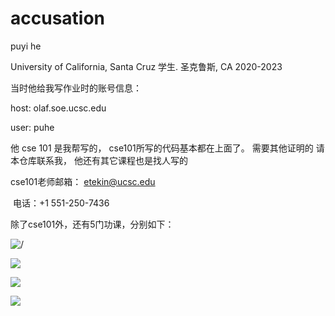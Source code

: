 # accusation

puyi he         

University of California, Santa Cruz  学生. 圣克鲁斯, CA            2020-2023

当时他给我写作业时的账号信息：

host:  olaf.soe.ucsc.edu

user:  puhe

他 cse 101 是我帮写的， cse101所写的代码基本都在上面了。 需要其他证明的 请本仓库联系我， 他还有其它课程也是找人写的

cse101老师邮箱： [etekin@ucsc.edu](mailto:etekin@ucsc.edu)

​                    电话：+1 551-250-7436



除了cse101外，还有5门功课，分别如下：






![/](https://raw.githubusercontent.com/nooooober/accusation/main/assert/微信图片_20231212213849.jpg)

![](https://raw.githubusercontent.com/nooooober/accusation/main/assert/微信图片_20231212213807.jpg)

![](https://raw.githubusercontent.com/nooooober/accusation/main/assert/微信图片_20231212213822.jpg)

![](https://raw.githubusercontent.com/nooooober/accusation/main/assert/微信图片_20231212213840.jpg)

